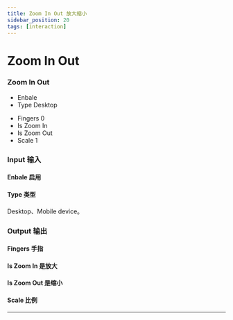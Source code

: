 ```yaml
---
title: Zoom In Out 放大缩小
sidebar_position: 20
tags: [interaction]
---
```


# Zoom In Out

<div className="patch-container">
    <div className="patch processor">
        <h3>Zoom In Out</h3>
        <ul className="inputs">
            <li>Enbale <span className="checkbox-off"></span></li>
            <li>Type <span>Desktop</span></li>
        </ul>
        <ul className="outputs">
            <li>Fingers <span>0</span></li>
            <li>Is Zoom In <span className="checkbox-off"></span></li>
            <li>Is Zoom Out <span className="checkbox-off"></span></li>
            <li>Scale <span>1</span></li>
        </ul>
    </div>
</div>

<div className="port-descriptions">
<div className="inputs">

### Input 输入

#### Enbale 启用

#### Type 类型

Desktop、Mobile device。

</div>
<div className="outputs">

### Output 输出

#### Fingers 手指

#### Is Zoom In 是放大

#### Is Zoom Out 是缩小

#### Scale 比例

</div>
</div>

------
